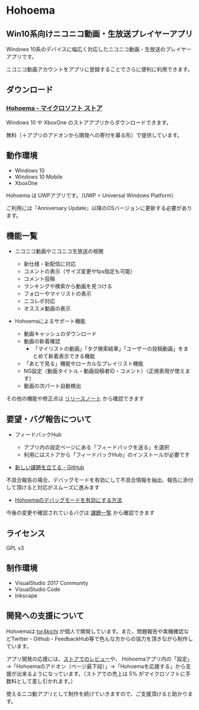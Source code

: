 # Hohoema

## Win10系向けニコニコ動画・生放送プレイヤーアプリ

Windows 10系のデバイスに幅広く対応したニコニコ動画・生放送のプレイヤーアプリです。

ニコニコ動画アカウントをアプリに登録することでさらに便利に利用できます。

## ダウンロード

### [Hohoema - マイクロソフト ストア](https://www.microsoft.com/ja-jp/store/p/hohoema/9nblggh4rxt6?cid=hohoema\_github)

Windows 10 や XboxOne のストアアプリからダウンロードできます。

無料（＋アプリのアドオンから開発への寄付を募る形）で提供しています。

## 動作環境

* Windows 10
* Windows 10 Mobile
* XboxOne

Hohoema は UWPアプリです。（UWP = Universal Windows Platform）

ご利用には『Anniversary Update』以降のOSバージョンに更新する必要があります。

## 機能一覧

* ニコニコ動画やニコニコ生放送の視聴
  * 新仕様・新配信に対応
  * コメントの表示（サイズ変更やfps指定も可能）
  * コメント投稿
  * ランキングや検索から動画を見つける
  * フォローやマイリストの表示
  * ニコレポ対応
  * オススメ動画の表示

* Hohoemaによるサポート機能
  * 動画キャッシュのダウンロード
  * 動画の新着確認
    * 「マイリストの動画」「タグ検索結果」「ユーザーの投稿動画」をまとめて新着表示できる機能
  * 「あとで見る」機能やローカルなプレイリスト機能
  * NG設定（動画タイトル・動画投稿者ID・コメント）（正規表現が使えます）
  * 動画の次パート自動検出
  

その他の機能や修正点は [リリースノート](https://github.com/tor4kichi/Hohoema/releases) から確認できます

## 要望・バグ報告について

* フィードバックHub
  * アプリ内の設定ページにある「フィードバックを送る」を選択
  * 利用にはストアから「フィードバックHub」のインストールが必要です

* [新しい課題を立てる - GitHub](https://github.com/tor4kichi/Hohoema/issues)
  
不具合報告の場合、デバッグモードを有効にして不具合情報を抽出、報告に添付して頂けると対応がスムーズに進みます

* [Hohoemaのデバッグモードを有効にする方法](https://github.com/tor4kichi/Hohoema/wiki/Hohoema%E3%81%AE%E3%83%87%E3%83%90%E3%83%83%E3%82%B0%E3%83%A2%E3%83%BC%E3%83%89%E3%82%92%E6%9C%89%E5%8A%B9%E3%81%AB%E3%81%99%E3%82%8B)

今後の変更や確認されているバグは [課題一覧](https://github.com/tor4kichi/Hohoema/issues) から確認できます


## ライセンス

GPL v3

## 制作環境

* VisualStudio 2017 Community
* VisualStudio Code
* Inkscape


## 開発への支援について

Hohoemaは [tor4kichi](https://twitter.com/tor4kichi) が個人で開発しています。また、問題報告や実機確認などTwitter・Github・FeedbackHub等で色んな方からの協力を頂きながら制作しています。

アプリ開発の応援には、[ストアでのレビュー]((ms-windows-store://pdp/?ProductId=9nblggh4rxt6))や、 Hohoemaアプリ内の「設定」→「Hohoemaのアドオン（ページ最下段）」→「Hohoemaを応援する」から支援が出来るようになっています。（ストアでの売上は 5% がマイクロソフトに手数料として差し引かれます。）

使えるニコ動アプリとして制作を続けていきますので、ご支援頂けると助かります。
